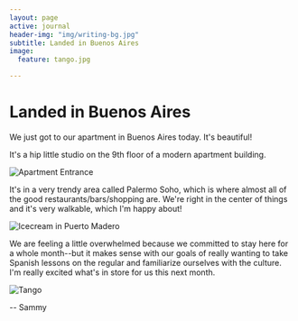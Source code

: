```yaml
---
layout: page
active: journal
header-img: "img/writing-bg.jpg"
subtitle: Landed in Buenos Aires
image:
  feature: tango.jpg

---
```


# Landed in Buenos Aires

We just got to our apartment in Buenos Aires today. It's beautiful!

It's a hip little studio on the 9th floor of a modern apartment building.

![Apartment Entrance](/img/galleries/buenosaires/IMG_20170527_185735.jpg)

It's in a very trendy area called Palermo Soho, which is where almost all of the good restaurants/bars/shopping are.
We're right in the center of things and it's very walkable, which I'm happy about!

![Icecream in Puerto Madero](/img/galleries/buenosaires/IMG_20170526_163846.jpg)

We are feeling a little overwhelmed because we committed to stay here for a whole month--but it makes sense with our goals of really wanting to take Spanish lessons on the regular and familiarize ourselves with the culture.
I'm really excited what's in store for us this next month.

![Tango](/img/galleries/buenosaires/IMG_20170522_193224.jpg)

-- Sammy
